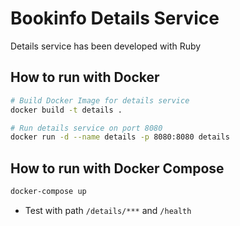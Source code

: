 # Bookinfo Details Service

Details service has been developed with Ruby

## How to run with Docker

```bash
# Build Docker Image for details service
docker build -t details .

# Run details service on port 8080
docker run -d --name details -p 8080:8080 details
```

## How to run with Docker Compose

```bash
docker-compose up
```

* Test with path `/details/***` and `/health`